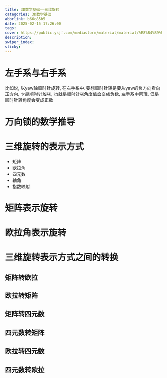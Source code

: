 ```yaml
---
title: 3D数学基础——三维旋转
categories: 3D数学基础
abbrlink: b66c85b5
date: 2025-02-15 17:26:00
tags:
cover: https://public.ysjf.com/mediastorm/material/material/%E8%B4%B9%E5%B0%94%E7%8F%AD%E5%85%8B%E6%96%AF-14-%E5%85%A8%E6%99%AF-20250107.JPG
description:
swiper_index:
sticky:
---
```


# 左手系与右手系

比如说, 以yaw轴顺时针旋转, 在右手系中, 要想顺时针转是要从yaw的负方向看向正方向, 才是顺时针旋转, 也就是顺时针转角度值会变成负数, 左手系中同理, 但是顺时针转角度会变成正数

# 万向锁的数学推导

# 三维旋转的表示方式

- 矩阵
- 欧拉角
- 四元数
- 轴角
- 指数映射

# 矩阵表示旋转

# 欧拉角表示旋转

# 三维旋转表示方式之间的转换

## 矩阵转欧拉

## 欧拉转矩阵

## 矩阵转四元数

## 四元数转矩阵

## 欧拉转四元数

## 四元数转欧拉